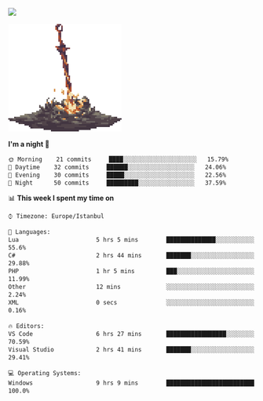 [![](https://img.shields.io/badge/LinkedIn-badin-blue?logo=linkedin)](https://linkedin.com/in/badin)

![](https://github.com/badinn/badinn/raw/master/bonfire.gif)

<!--START_SECTION:waka-->
**I'm a night 🦉** 

```text
🌞 Morning    21 commits     ████░░░░░░░░░░░░░░░░░░░░░   15.79% 
🌆 Daytime    32 commits     ██████░░░░░░░░░░░░░░░░░░░   24.06% 
🌃 Evening    30 commits     █████░░░░░░░░░░░░░░░░░░░░   22.56% 
🌙 Night      50 commits     █████████░░░░░░░░░░░░░░░░   37.59%

```


📊 **This week I spent my time on** 

```text
⌚︎ Timezone: Europe/Istanbul

💬 Languages: 
Lua                      5 hrs 5 mins        ██████████████░░░░░░░░░░░   55.6% 
C#                       2 hrs 44 mins       ███████░░░░░░░░░░░░░░░░░░   29.88% 
PHP                      1 hr 5 mins         ███░░░░░░░░░░░░░░░░░░░░░░   11.99% 
Other                    12 mins             ░░░░░░░░░░░░░░░░░░░░░░░░░   2.24% 
XML                      0 secs              ░░░░░░░░░░░░░░░░░░░░░░░░░   0.16%

🔥 Editors: 
VS Code                  6 hrs 27 mins       █████████████████░░░░░░░░   70.59% 
Visual Studio            2 hrs 41 mins       ███████░░░░░░░░░░░░░░░░░░   29.41%

💻 Operating Systems: 
Windows                  9 hrs 9 mins        █████████████████████████   100.0%

```

<!--END_SECTION:waka-->
